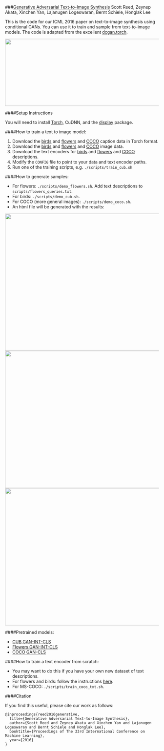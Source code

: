 ###<a href="http://arxiv.org/abs/1605.05396">Generative Adversarial Text-to-Image Synthesis</a>
Scott Reed, Zeynep Akata, Xinchen Yan, Lajanugen Logeswaran, Bernt Schiele, Honglak Lee

This is the code for our ICML 2016 paper on text-to-image synthesis using conditional GANs. You can use it to train and sample from  text-to-image models. The code is adapted from the excellent [dcgan.torch](https://github.com/soumith/dcgan.torch).

<img src="images/dcgan_network.jpg" width="900px" height="220px"/>

####Setup Instructions

You will need to install [Torch](http://torch.ch/docs/getting-started.html), CuDNN, and the [display](https://github.com/szym/display) package.

####How to train a text to image model:

1. Download the [birds](https://drive.google.com/file/d/0B0ywwgffWnLLbXlIekszSWE5VVU/view?usp=sharing)
 and [flowers](https://drive.google.com/file/d/0B0ywwgffWnLLYjFMSGpmSVl3bVE/view?usp=sharing) and [COCO](https://drive.google.com/open?id=0B0ywwgffWnLLamltREhDRjlaT3M) caption data in Torch format.
2. Download the [birds](http://www.vision.caltech.edu/visipedia/CUB-200-2011.html) and [flowers](http://www.robots.ox.ac.uk/~vgg/data/flowers/102) and [COCO](http://mscoco.org/dataset/#download) image data.
3. Download the text encoders for [birds](https://drive.google.com/open?id=0B0ywwgffWnLLU0F3UHA3NzFTNEE) and [flowers](https://drive.google.com/open?id=0B0ywwgffWnLLZUt0UmQ1LU1oWlU) and [COCO](https://drive.google.com/open?id=0B0ywwgffWnLLeVNmVVV6OHBDUFE) descriptions.
4. Modify the `CONFIG` file to point to your data and text encoder paths.
5. Run one of the training scripts, e.g. `./scripts/train_cub.sh`

####How to generate samples:

* For flowers: `./scripts/demo_flowers.sh`. Add text descriptions to `scripts/flowers_queries.txt`.
* For birds: `./scripts/demo_cub.sh`.
* For COCO (more general images): `./scripts/demo_coco.sh`. 
* An html file will be generated with the results:

<img src="images/coco_samples.jpg" width="900px" height="450px"/>
<img src="images/flowers_samples.jpg" width="900px" height="450px"/>
<img src="images/cub_samples.jpg" width="900px" height="450px"/>

####Pretrained models:

* [CUB GAN-INT-CLS](https://drive.google.com/open?id=0B0ywwgffWnLLSW84ZXRjdXhObzQ)
* [Flowers GAN-INT-CLS](https://drive.google.com/open?id=0B0ywwgffWnLLV0U4MGwzZ2JKT3c)
* [COCO GAN-CLS](https://drive.google.com/open?id=0B0ywwgffWnLLT0JqcEFrOG1iVVk)

####How to train a text encoder from scratch:

* You may want to do this if you have your own new dataset of text descriptions.
* For flowers and birds: follow the instructions [here](https://github.com/reedscot/cvpr2016).
* For MS-COCO: `./scripts/train_coco_txt.sh`.

####Citation

If you find this useful, please cite our work as follows:

```
@inproceedings{reed2016generative,
  title={Generative Adversarial Text-to-Image Synthesis},
  author={Scott Reed and Zeynep Akata and Xinchen Yan and Lajanugen Logeswaran and Bernt Schiele and Honglak Lee},
  booktitle={Proceedings of The 33rd International Conference on Machine Learning},
  year={2016}
}
```
